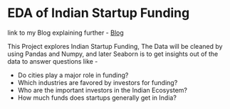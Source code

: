 # EDA of Indian Startup Funding

link to my Blog explaining further - [Blog](https://medium.com/@rajaneesh1998/a-dive-into-indian-startup-funding-eda-7e2f1565beec)

This Project explores Indian Startup Funding, The Data will be cleaned by using Pandas and Numpy, and later Seaborn is to get insights out of the data to answer questions like -
- Do cities play a major role in funding?
- Which industries are favored by investors for funding?
- Who are the important investors in the Indian Ecosystem?
- How much funds does startups generally get in India?
